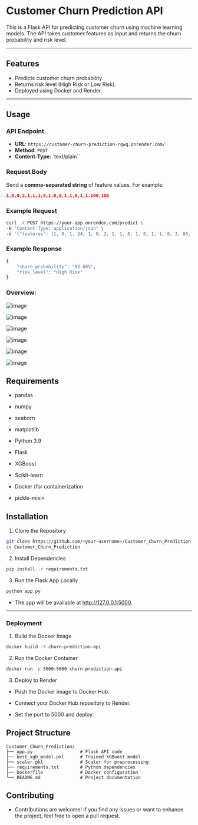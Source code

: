 # Customer Churn Prediction API

This is a Flask API for predicting customer churn using machine learning models. The API takes customer features as input and returns the churn probability and risk level.

---

## Features
- Predicts customer churn probability.
- Returns risk level (High Risk or Low Risk).
- Deployed using Docker and Render.

---

## Usage

### API Endpoint
- **URL**: `https://customer-churn-prediction-rgwq.onrender.com/`
- **Method**: `POST`
- **Content-Type**: `text/plain``

### Request Body
Send a **comma-separated string** of feature values. For example:
```json 
1,0,0,2,1,1,1,0,1,0,0,1,1,0,1,1,100,100
```

### Example Request

```bash
curl -X POST https://your-app.onrender.com/predict \
-H "Content-Type: application/json" \
-d '{"features": [1, 0, 1, 24, 1, 0, 2, 1, 1, 0, 1, 0, 1, 1, 0, 3, 80, 1500]}'
```
### Example Response

```bash
{
    "churn_probability": "92.68%",
    "risk_level": "High Risk"
}
```

### Overview:

![image](https://github.com/user-attachments/assets/e6404cbf-c7b0-42cf-a507-4ff8ee39430e)


![image](https://github.com/user-attachments/assets/34040d6e-8014-4ce5-b8d6-6620b69cb141)


![image](https://github.com/user-attachments/assets/aa7aebf1-e0da-4103-8e93-bc2eeb7b9513)


![image](https://github.com/user-attachments/assets/4015891b-0276-489b-a4bc-9706e8290c85)


![image](https://github.com/user-attachments/assets/ae58269c-524c-4367-b22a-1fcb2ff345e4)


![image](https://github.com/user-attachments/assets/60737f58-6fd9-4059-aac9-ba4be5608a73)


## Requirements 
- pandas

- numpy

- seaborn

- matplotlib

- Python 3.9

- Flask

- XGBoost

- Scikit-learn

- Docker (for containerization

- pickle-mixin

## Installation
1. Clone the Repository
```bash
git clone https://github.com/<your-username>/Customer_Churn_Prediction.git
cd Customer_Churn_Prediction
```

2. Install Dependencies
```bash
pip install -r requirements.txt
```

3. Run the Flask App Locally
```bash
python app.py
```

- The app will be available at http://127.0.0.1:5000.

---
### Deployment
1. Build the Docker Image
```bash
docker build -t churn-prediction-api
```

2. Run the Docker Container
```bash
docker run -p 5000:5000 churn-prediction-api
```

3. Deploy to Render
- Push the Docker image to Docker Hub.
- Connect your Docker Hub repository to Render.

- Set the port to 5000 and deploy.

## Project Structure
```
Customer_Churn_Prediction/
├── app.py                  # Flask API code
├── best_xgb_model.pkl      # Trained XGBoost model
├── scaler.pkl              # Scaler for preprocessing
├── requirements.txt        # Python dependencies
├── Dockerfile              # Docker configuration
└── README.md               # Project documentation
```

## Contributing
- Contributions are welcome! If you find any issues or want to enhance the project, feel free to open a pull request.



